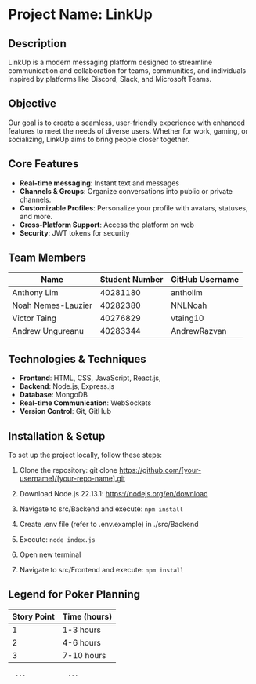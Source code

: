 # Project Name: LinkUp

## Description
LinkUp is a modern messaging platform designed to streamline communication and collaboration for teams, communities, and individuals inspired by platforms like Discord, Slack, and Microsoft Teams.

## Objective
Our goal is to create a seamless, user-friendly experience with enhanced features to meet the needs of diverse users. Whether for work, gaming, or socializing, LinkUp aims to bring people closer together.

## Core Features
- **Real-time messaging**: Instant text and messages
- **Channels & Groups**: Organize conversations into public or private channels.
- **Customizable Profiles**: Personalize your profile with avatars, statuses, and more.
- **Cross-Platform Support**: Access the platform on web
- **Security**: JWT tokens for security

## Team Members
| Name            | Student Number | GitHub Username  |
|-----------------|----------------|------------------|
| Anthony Lim     | 40281180    | antholim|
| Noah Nemes-Lauzier | 40282380    | NNLNoah|
| Victor Taing | 40276829    | vtaing10|
| Andrew Ungureanu | 40283344    | AndrewRazvan|

## Technologies & Techniques
- **Frontend**: HTML, CSS, JavaScript, React.js, 
- **Backend**: Node.js, Express.js 
- **Database**: MongoDB
- **Real-time Communication**: WebSockets
- **Version Control**: Git, GitHub

## Installation & Setup
To set up the project locally, follow these steps:

1. Clone the repository:
   git clone https://github.com/[your-username]/[your-repo-name].git

2. Download Node.js 22.13.1:
   https://nodejs.org/en/download

3. Navigate to src/Backend and execute:
    ```npm install```

4. Create .env file (refer to .env.example) in ./src/Backend

5. Execute:
   ```node index.js```

6. Open new terminal

7. Navigate to src/Frontend and execute:
   ```npm install```

## Legend for Poker Planning
| Story Point |  Time (hours)  |
| ----------- |  ------------  |
|      1      |  1-3 hours     |
|      2      |  4-6 hours     |
|      3      |  7-10 hours    |
      ...            ...
